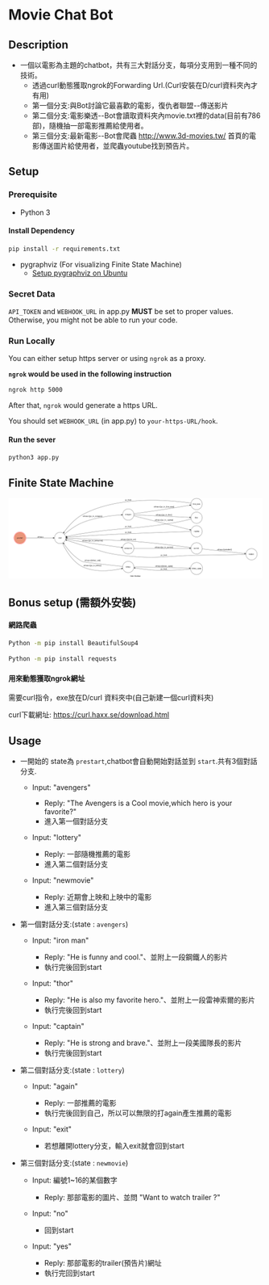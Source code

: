 # Movie Chat Bot 

## Description
* 一個以電影為主題的chatbot，共有三大對話分支，每項分支用到一種不同的技術。
	* 透過curl動態獲取ngrok的Forwarding Url.(Curl安裝在D/curl資料夾內才有用)
	* 第一個分支:與Bot討論它最喜歡的電影，復仇者聯盟--傳送影片
	* 第二個分支:電影樂透--Bot會讀取資料夾內movie.txt裡的data(目前有786部)，隨機抽一部電影推薦給使用者。
	* 第三個分支:最新電影--Bot會爬蟲 http://www.3d-movies.tw/ 首頁的電影傳送圖片給使用者，並爬蟲youtube找到預告片。

## Setup

### Prerequisite
* Python 3

#### Install Dependency
```sh
pip install -r requirements.txt
```

* pygraphviz (For visualizing Finite State Machine)
    * [Setup pygraphviz on Ubuntu](http://www.jianshu.com/p/a3da7ecc5303)

### Secret Data

`API_TOKEN` and `WEBHOOK_URL` in app.py **MUST** be set to proper values.
Otherwise, you might not be able to run your code.

### Run Locally
You can either setup https server or using `ngrok` as a proxy.

**`ngrok` would be used in the following instruction**

```sh
ngrok http 5000
```

After that, `ngrok` would generate a https URL.

You should set `WEBHOOK_URL` (in app.py) to `your-https-URL/hook`.

#### Run the sever

```sh
python3 app.py
```

## Finite State Machine
![fsm](./img/show-fsm.png)

## Bonus setup (需額外安裝)

#### 網路爬蟲
```sh
Python -m pip install BeautifulSoup4
```
```sh
Python -m pip install requests 
```
#### 用來動態獲取ngrok網址

需要curl指令，exe放在D/curl 資料夾中(自己新建一個curl資料夾)

curl下載網址:
https://curl.haxx.se/download.html


## Usage
* 一開始的 state為 `prestart`,chatbot會自動開始對話並到 `start`.共有3個對話分支.

	* Input: "avengers" 
		* Reply: "The Avengers is a Cool movie,which hero is your favorite?"
		* 進入第一個對話分支
		
	* Input: "lottery"  
		* Reply: 一部隨機推薦的電影
		* 進入第二個對話分支
		
	* Input: "newmovie" 
		* Reply: 近期會上映和上映中的電影
		* 進入第三個對話分支

* 第一個對話分支:(state : `avengers`)
	* Input: "iron man"
		* Reply: "He is funny and cool."、並附上一段鋼鐵人的影片 
		* 執行完後回到start
		
	* Input: "thor"
		* Reply: "He is also my favorite hero."、並附上一段雷神索爾的影片 
		* 執行完後回到start
		
	* Input: "captain"
		* Reply: "He is strong and brave."、並附上一段美國隊長的影片 
		* 執行完後回到start

* 第二個對話分支:(state : `lottery`)
	* Input: "again"
		* Reply: 一部推薦的電影
		* 執行完後回到自己，所以可以無限的打again產生推薦的電影
		
	* Input: "exit" 
		* 若想離開lottery分支，輸入exit就會回到start
		

* 第三個對話分支:(state : `newmovie`)
	
	* Input: 編號1~16的某個數字
		* Reply: 那部電影的圖片、並問 "Want to watch trailer ?"
		
	* Input: "no"
		* 回到start
		
	* Input: "yes"
		* Reply: 那部電影的trailer(預告片)網址
		* 執行完回到start
